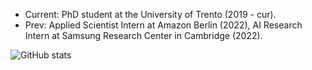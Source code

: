 - Current: PhD student at the University of Trento (2019 - cur).
- Prev: Applied Scientist Intern at Amazon Berlin (2022), AI Research Intern at Samsung Research Center in Cambridge (2022).

![GitHub stats](https://github-readme-stats.vercel.app/api?username=vturrisi&show_icons=true&theme=transparent)
